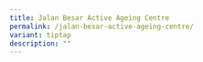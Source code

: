 ```yaml
---
title: Jalan Besar Active Ageing Centre
permalink: /jalan-besar-active-ageing-centre/
variant: tiptap
description: ""
---
```

